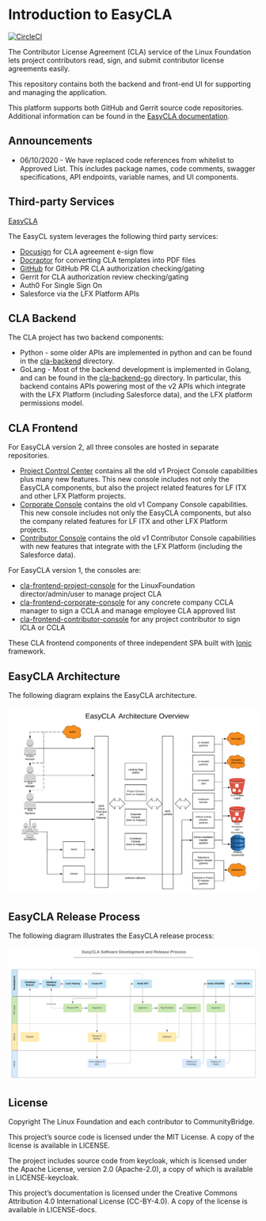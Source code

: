 # Introduction to EasyCLA

[![CircleCI](https://circleci.com/gh/communitybridge/easycla.svg?style=svg)](https://circleci.com/gh/communitybridge/easycla)

The Contributor License Agreement \(CLA\) service of the Linux Foundation lets project contributors read, sign, and submit contributor license agreements easily.

This repository contains both the backend and front-end UI for supporting and managing the application.

This platform supports both GitHub and Gerrit source code repositories. Additional information can be found in the [EasyCLA documentation](https://docs.linuxfoundation.org/lfx/easycla).

## Announcements

- 06/10/2020 - We have replaced code references from whitelist to Approved List.  This includes package names, code comments, swagger specifications, API endpoints, variable names, and UI components.

## Third-party Services

[EasyCLA](#easycla-architecture)

The EasyCL system leverages the following third party services:

* [Docusign](https://www.docusign.com/) for CLA agreement e-sign flow
* [Docraptor](https://docraptor.com/) for converting CLA templates into PDF files
* [GitHub](https://github.com/) for GitHub PR CLA authorization checking/gating
* Gerrit for CLA authorization review checking/gating  
* Auth0 For Single Sign On
* Salesforce via the LFX Platform APIs

## CLA Backend

The CLA project has two backend components:

* Python - some older APIs are implemented in python and can be found in the [cla-backend](cla-backend) directory.
* GoLang - Most of the backend development is implemented in Golang, and can be found in the
  [cla-backend-go](cla-backend-go) directory. In particular, this backend contains APIs powering most of the v2 APIs
  which integrate with the LFX Platform (including Salesforce data), and the LFX platform permissions model.

## CLA Frontend

For EasyCLA version 2, all three consoles are hosted in separate repositories.

* [Project Control Center](https://projectadmin.lfx.linuxfoundation.org/) contains all the old v1 Project Console
  capabilities plus many new features. This new console includes not only the EasyCLA components, but also the project
  related features for LF ITX and other LFX Platform projects.
* [Corporate Console](https://organization.lfx.linuxfoundation.org/company/dashboard) contains the old v1 Company Console
  capabilities. This new console includes not only the EasyCLA components, but also the company related features for LF
  ITX and other LFX Platform projects.
* [Contributor Console](https://github.com/communitybridge/easycla-contributor-console) contains the old v1 Contributor Console
  capabilities with new features that integrate with the LFX Platform (including the Salesforce data).

For EasyCLA version 1, the consoles are:

* [cla-frontend-project-console](cla-frontend-project-console) for the LinuxFoundation director/admin/user to manage project CLA
* [cla-frontend-corporate-console](cla-frontend-corporate-console) for any concrete company CCLA manager to sign a CCLA and manage employee CLA approved list
* [cla-frontend-contributor-console](cla-frontend-contributor-console) for any project contributor to sign ICLA or CCLA

These CLA frontend components of three independent SPA built with [Ionic](https://ionicframework.com/) framework.

## EasyCLA Architecture

The following diagram explains the EasyCLA architecture.

![CLA Architecture](.gitbook/assets/easycla-architecture-overview.png)

## EasyCLA Release Process

The following diagram illustrates the EasyCLA release process:

![CLA Release Process](.gitbook/assets/easycla_software_development_and_release_process.png)

## License

Copyright The Linux Foundation and each contributor to CommunityBridge.

This project’s source code is licensed under the MIT License. A copy of the license is available in LICENSE.

The project includes source code from keycloak, which is licensed under the Apache License, version 2.0 \(Apache-2.0\), a copy of which is available in LICENSE-keycloak.

This project’s documentation is licensed under the Creative Commons Attribution 4.0 International License \(CC-BY-4.0\). A copy of the license is available in LICENSE-docs.

